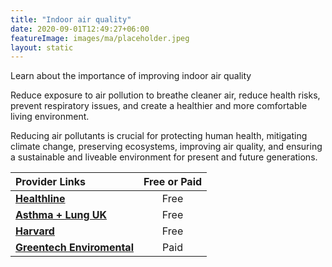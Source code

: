 ```yaml
---
title: "Indoor air quality"
date: 2020-09-01T12:49:27+06:00
featureImage: images/ma/placeholder.jpeg
layout: static
---
```


Learn about the importance of improving indoor air quality

Reduce exposure to air pollution to breathe cleaner air, reduce health risks, prevent respiratory issues, and create a healthier and more comfortable living environment.

Reducing air pollutants is crucial for protecting human health, mitigating climate change, preserving ecosystems, improving air quality, and ensuring a sustainable and liveable environment for present and future generations.

| Provider Links      | Free or Paid  |  
| :-----------          | :--------------:      |  
| [**Healthline**](https://www.healthline.com/health/how-to-improve-air-quality-at-home) | Free | 
| [**Asthma + Lung UK**](https://www.asthmaandlung.org.uk/living-with/indoor-air-pollution/improving) | Free | 
| [**Harvard**](https://www.health.harvard.edu/blog/air-pollution-how-to-reduce-harm-to-your-health-202108132567) | Free | 
| [**Greentech Enviromental**](https://www.awin1.com/cread.php?awinmid=51879&awinaffid=1198638&ued=https%3A%2F%2Fwww.greentechenvironmental.co.uk%2F) | Paid | 
  

<br/><br/>






